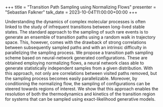 +++
title = "Transition Path Sampling using Normalizing Flows"
presenter = "Sebastian Falkner"
talk_date = 2023-10-04T11:00:00+00:00
+++

Understanding the dynamics of complex molecular processes is often linked to the study of infrequent transitions between long-lived stable states. The standard approach to the sampling of such rare events is to generate an ensemble of transition paths using a random walk in trajectory space. This, however, comes with the drawback of strong correlations between subsequently sampled paths and with an intrinsic difficulty in parallelizing the sampling process. We propose a transition path sampling scheme based on neural-network generated configurations. These are obtained employing normalizing flows, a neural network class able to generate statistically independent samples from a given distribution. With this approach, not only are correlations between visited paths removed, but the sampling process becomes easily parallelizable. Moreover, by conditioning the normalizing flow, the sampling of configurations can be steered towards regions of interest. We show that this approach enables the resolution of both the thermodynamics and kinetics of the transition region for systems that can be sampled using exact-likelihood generative models.